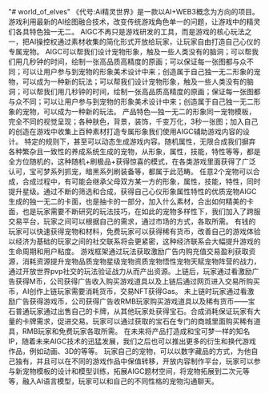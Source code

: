"# world_of_elves" 
《代号:Ai精灵世界》是一款以AI+WEB3概念为方向的项目。
游戏利用最新的AI绘图融合技术，改变传统游戏角色单一的问题，让游戏中的精灵们各具特色独一无二。
AIGC不再只是游戏研发的工具，而是游戏的核心玩法之一，把AI操控权通过素材收集的简化形式开放给玩家，让玩家自由打造自己心仪的专属宠物。
AIGC可以帮我们设计宠物形象，触及一些人类没有的脑洞；可以帮我们用几秒钟的时间，绘制一张高品质高精度的原画；可以保证每一张图都与众不同；可以让用户参与到宠物的形象美术设计中来；创造属于自己独一无二形象的宠物，可以成为一种新的玩法；可以帮我们设计宠物形象，触及一些人类没有的脑洞；可以帮我们用几秒钟的时间，绘制一张高品质高精度的原画；保证每一张图都与众不同；可以让用户参与到宠物的形象美术设计中来；创造属于自己独一无二形象的宠物，可以成为一种新的玩法。
产品特色—独一无二的形象同一宠物模板，完全不同的视觉呈现；各种肤色，背景，装饰，千变万化，3秒一张图；加入自己的创造在游戏中收集上百种素材打造专属形象我们使用AIGC辅助游戏内容的设计。
特定的规则下，甚至可以动态生成游戏内容。随机属性，无限合成我们摒弃各种繁杂且一致性的养成系统生成的宠物，从形象，属性，技能，特性等等，都是全方位随机的，这种随机+刷极品+获得惊喜的模式，在各类游戏里面获得了广泛认可，宝可梦系列抓宠，暗黑系列刷装备等，都属于此范畴。
任意2个宠物可以合成，合成过程中，有可能会继承父母双方某一方的形象，属性，技能，特性，同时提升星级。通过不断的筛选和合成，获得自己心仪形象属性特性的优质宠物AIGC生成的独一无二的卡面，也是抽卡的一部分，加入什么素材，合出如何精美的卡面，也是玩家需要不断研究的玩法技巧，在如此的宠物多样性下，我们加入了跨服交易平台，玩家之间可以根据自己的需求，通过市场的方式，各取所需。
有钱的玩家可以快速获得宠物和材料，免费玩家可以获得稀有货币，改善自己的游戏体验以经济为基础的玩家之间的社交联系将会更紧密，这种经济联系会大幅提升游戏的生命周期和用户粘度。
游戏框架通过玩法获取激励广告内购充值交易盈利获取资源，消耗资源提升宠物品质宠物星级宠物资质宠物悟性宠物天赋宠物阵营的战力，通过开放世界pvp社交的玩法验证战力从而产出资源。上链后，玩家通过看激励广告获得M币，公司获得广告收入购买游戏道具以及上链后通过网页进入交易所购买币，AI创作上链玩家需要消耗货币，交易NFT获得Gas。
未上链时玩家通过看激励广告获得游戏币，公司获得广告收RMB玩家购买游戏道具以及稀有货币——宝石普通玩家通过出售自己的卡牌，从其他玩家处获得宝石。合成消耗保证玩家有大量的卡牌需求，促进交易。玩家可以通过获取的宝石在专门的商城里面购买稀有道具，RMB玩家和免费玩家各取所需。
在未来将产品打造成和宝可梦一样的知名IP，随着未来AIGC技术的迅猛发展，我们之后也可以推出更多的衍生和换代游戏作品，例如动画、3D的等等。
玩家自己的宠物，可以以数字藏品的方式，为他自己独有，并且可以在不同的游戏作品中保值转移，开放内容制作平台，玩家可以参与新宠物模板的设计和模型训练，拓展AIGC题材空间，将宠物拓展到二次元等等，融入AI语言模型，玩家可以和自己的不同性格的宠物沟通聊天。
